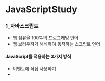 # JavaScriptStudy
### 1_자바스크립트
  *	웹 점유율 100%의 프로그래밍 언어
  *	웹 브라우저가 해석하여 동작하는 스크립트 언어
#### JavaScript를 적용하는 3가지 방식
  *	이벤트에 직접 사용하기
  *	<script> 내부에 작성하기
  *	다른 파일의 자바스크립트 가져오기
### 2_변수와 타입들
 *	자바스크립트에는 변수 타입이 없다(데이터 타입은 있음)
 *	var : 단순하게 변수를 선언한다 (생략 가능)
 * let : 변경이 허용된 변수를 선언한다
 * const : 변경이 금지된 변수를 선언한다

### 3_자바와의 비교
#### 비교 연산, 조건문, 반복문, 문자열 메서드 모두 자바와 비슷하다
### 4_숫자 타입 메서드
 * toString() : 숫자를 문자로 바꿔줌
 * Number() : 다양한 자바스크립트 값들을 숫자 타입으로 변환해주는 메서드
    * 단 숫자 변환에 실패할 경우 반환 값이 NaN
 * Date타입을 Number로 변환하면 Unix Time이 된다
 * parstInt() : 문자열을 정수 타입으로 반환(Number는 여러 가지 타입을 숫자로 변환)
    * 공백은 알아서 자른 후 맨 앞의 숫자를 사용
 * parseFloat() : 문자열을 실수 타입으로 변환
 * Number.MAX_VALUE, Number_SAFE_INTEGER, Number_MIN_VALUE, Number_MIN_SAFE_INTEGER : 숫자 관련 상수
### 5_배열 타입 메서드
 * 자바랑 비슷함
 * .join(separator) : 원하는 구분자로 이어붙여 문자열로 반환
 * .pop : 맨 뒤의 값을 제거하면서 꺼냄
 * .push(): 맨 뒤에 값을 추가한다
 * Array.from(배열) : 기입한 배열을 복사한 새로운 배열을 반환함
 * shift() : 맨 앞의 값을 제거하면서 꺼낸다
 * unshift() : 맨 앞에 갚을 추가한다
 * delete 배열[n] : n번째의 배열 값을 삭제
   * 이때 n번째는 empty가 됨
 * concat(배열) : 기입한 배열을 이어 붙인 배열을 반환
 * slice(n), (n,m) : 배열 자르기
   * n번째까지 자르기, n부터 m번째까지만 남기고 자르기(m은 포함x)
 * splice(start_index, delete_count, 넣고 싶은 값들 …)
 * sort : 기본적으로는 문자열 오름차순으로 정렬
 ```C
 다음 책들을 출판년도 순으로 정렬해보세요.
books = [
    {name: '수학의 정석', pub_year: 2016},
    {name: '자바의 정석', pub_year: 2020},
    {name: '수학 익힘책', pub_year: 1995},
 ]
  books.sort(function(a, b){
      return a.pub_year-b.pub_year;
  });
```
	
* 이때 숫자 정렬은 숫자 타입 Comparator를 달아줘야 함

#### 자바 스크립트에서는 함수 선언은 가장 먼저 실행 된다(맨 밑에 있어도)
#### 함수에 ()을 안붙이면 함수를 전달(콜백)을 하는 것이고 ()을 붙이면 함수를 실행하는 거임
### 6_자바스크립트 스타일로 데이터 처리하기
1. forEach(함수)
	1. 배열.forEach(함수)=>굳이 배열이 아니더라도 순차적으로 꺼낼 수 있는 것에 대해서 가능
	2. forEach가 사용할 함수에 대해서 첫 번째는 값, 두 번째는 인덱스, 세 번째는 배열이 도착하도록 설계
	3. 배열이 가진 모든 값을 이용해 순차적으로 리턴 값이 없는 함수를 처리한다
	```C
	const numbers = [45, 1, 9, 100, 55, 22, -37];
	let result = '';
	numbers.forEach(makeListItem);
	function makeListItem(value) {
            result += '<li>' + value +"</li>\n"
        }
	//result에 대해 값이 채워짐
	```
2. map(함수)
 * map : 배열의 모든 요소에 해당 함수를 적용한 새로운 배열을 생성한다
```C
const map_result2 = numbers.map(function(value){
    return value * 3;
});
```	
3. filter(함수)
* filter : 필터로 사용된 함수에서 살아남은 요소만 남기는 기능
```C
const fulter_result = numbers.filter((value) => {
    return value > 40
});
```
4. every(함수)
* every : 배열 내의 모든 요소들이 테스트를 통과하는지 검사한다
```C
var test_result = numbers.every((value) => value > 0);
});
```
4. reduce(callback, init_value) 
* 배열 내의 모든 내용들을 순차적으로 사용해 하나의 결과를 생성한다
* callback(acc, value, index, arr)	
* acc: accumulator, 누산기, 값이 누적되는 곳
* value : 순차적으로 꺼낸 값
```C
const numbers2 = [45, 1, 9, 100, 55, 22, -37];
var reduct_result = numbers2.reduce((acc, value) => acc + value, 0);
//acc의 초기값은 0이며 number2의 value들이 순차적으로 acc와 처리하고 다 끝나면 acc를 반환함
});
```
	
#### function() 대신 () => 쓸 수 있음
### forEach를 이용해 추후에 데이터 추가하기
```C
 var school_data = [];

for (let index = 1; index <= 100; index++) {
    school_data.push({
    id: `${index}`, kor: `${parseInt(Math.random() * 101)}`,
    eng: `${parseInt(Math.random() * 101)}`, mat: `${parseInt(Math.random() * 101)}`
    })
}

school_data.forEach((value, index, array) =>
   array[index].avg = (value.kor+value.eng+value.mat) / 3
)
```	
### 7_이벤트 속성
* onclick : 해당 요소를 클릭했을 때
```C
<input type="text" onclick="console.log('클릭함')">
```
* onmouseover : 해당 요소에 마우스가 올라갔을 때
```C
<input type="text" onmouseover="console.log('마우스 올라가기')">
```
* onkeydown: 키보드가 눌렀을 때
```C
<input type="text" onkeydown="console.log('키보드 눌름')">
```
* onload : 브라우저가 페이지 로딩을 모두 끝냈을 때
* onchange : 요소에 변동이 있을 때 발생
```C
<input type="text" onchange="console.log('바뀜')">
```
* onfocus : 포커스를 얻었을 때 발생
```C
<input type="text" onfocus="console.log('포커스')">
```

#### e.preventDefault() : 이벤트의 기본 동작을 막아주는 역할(추후에 새로고침을 막을 수도 있음)

#### 자바스크립트로 이벤트 처리 콜백 함수 설정하는 방법들
```C
<script>
const test_input = document.getElementById("test");
const test_area = document.getElementById("area");
test_input.onkeydown = (e) => {
  console.log(e);
  e.preventDefault();
}//방법 1

test_area.addEventListener('click', (e => {
  console.log(e);
}))//방법 2
</script>
```
### 8_DOM(Document Object Model)
* 웹 브라우저는 html코드를 해석하여 document 객체를 생성한다
* 자바스크립트를 통해 html문서의 모든 것을 수정할 수 있다
* html문서의 css, 속성, 내용, 태그, 이벤트… 등등
	
#### 원하는 HTML요소를 찾는 메서드들
* document.getElementById(id)=>id를 잡아냄
* document.getElementsByTagName(tag_name)=>태그 이름을 잡아냄
* document.querySelector(css_selector)=>첫번째 css 선택자를 잡아옴
* document.querySelectorAll(css_selector)=>모든 css 선택자들을 잡아옴(.class, #id)
* document.getElementsByClassName(class_name)=>클래스 이름을 잡아냄
	
#### 이때 이러한 반환값들은 HTMLCollection이므로 만약 배열로 바꾸어 forEach 등으로 쓰고 싶다면 Array.from을 쓰면 됨
* 반환값들을 배열로 바꾸게 되면 배열 타입 메서드(forEach 등등)을 쓸 수가 있다(배열로 바꾸지 않는다면 쓸 수가 없음)
```C
const img_path_list = [
    '../image/dog1.jpg',
    '../image/dog2.jpg',
    '../image/dog3.jpg'
];

const img_nodes = document.getElementsByTagName("img");
Array.from(img_nodes).forEach((value) => {
    value.src=`${img_path_list[0]}`
})
```

#### 찾은 HTML요소를 변경하는 방법
* element.innerHTML : 요소의 태그 사이 내용에 접근
* element.attribute : 요소의 속성에 접근1
* element.setAttribute(name, value) : 요소의 속성에 접근2
* element.style.property : 요소의 스타일 속성에 접근
* element.getAttribute(속성이름) : 속석이름의 값을 반환해줌

```C
<p class="warning">1</p>
<p class="warning">2</p>
<p class="warning">3</p>

<script>

	const a = document.getElementsByClassName("warning");
	console.log('class : '+a[0].getAttribute("class"));//warning
	a[0].setAttribute('id', 'warning2')//id라는 요소를 추가
	console.log('id : '+a[0].getAttribute("id"));//warning2
	a[0].setAttribute('id', 'warning3')//id라는 요소 수정
	console.log('id : '+a[0].getAttribute("id"));//warning3
```	
### 9_Node
* document에 있는 모든 것은 Node다
* 요소를 더욱 세분화 하면 element node와 text node로 나눌 수 있다
* 주석들은 comment node이다
* createElemet를 이용해 태그를 만들고 createTextNode를 이용해 태그 안에 넣을 정보를 작성한다
* appendChild를 이용해 createElemet를 이용해 만든 태그 안에 createTextNode를 넣는다
```C
<div id="content">
    <p>This is paragraph 1.</p>
    <p>This is paragraph 2.</p>
</div>
<script>
    const content = document.getElementById("content");
    const first_para = document.querySelector("#content > p:first-child");
    const second_para = document.querySelector("#content > p:nth-child(2)");

    function duPush() {
        //요소를 객체지향적으로 추가
        const new_para = document.createElement("p");
        const text_node = document.createTextNode("This is new paragraph");
        
        new_para.appendChild(text_node);
        // content.insertBefore(new_para, first_para);//paragraph 1 앞에 내용 추가
        // content.insertBefore(new_para, second_para);//paragraph 2 앞에 내용 추가
        content.appendChild(new_para)//맨 뒤에
    }

    function doPop() {
        const elemet_to_delete = document.querySelector('#content > :last-child')
        elemet_to_delete.remove();//마지막 요소 지우기
    }
</script>
```
### 10_Class
#### 자바스크립트에서 클래스와 인스턴스 생성하기
```C
function Coffee(name, origin, price, size) {
    this.name = name;
    this.origin = origin;
    this.price = price;
    this.size = size;
}
const americano = new Coffee('아메리카노','미국',2000,'venti');
const cafe_latte = new Coffee('카페라떼','브라질',3500,'grande');
```
#### 자바스크립트 프로토타입
* Coffee라는 클래스를 정의했을 때 Coffee도 Coffee.prototype의 자손이다
* Coffee 클래스의 가장 원형이 되는 형태를 prototype이라고 한다
* 해당 클래스의 prototype을 수정하면 모든 인스턴스들이 영향을 받는다
### 11_Closure
* 자바스크립트에서 전역 변수는 최대한 자제하는 것이 좋다
* ()를 사용해 변수의 영역을 명확하게 지칭하여 사용하는 것이 좋다
* self-invoke function : 함수를 선언한 다음 바로 실행시켜버리는 방식
```C
const add = (function functionA() {
    let x = 10;
    return function() {
        x += 1;
        return x;
    };
})();//x에 절대로 직접 접근할 수 없지만 값을 변화시킬 수는 있음(Private 효과)
// functionA(); //존재하지 않는 함수
// console.log(x);//존재하지 않는 변수
console.log(add());//11
console.log(add());//12
console.log(add());//13
console.log(add());//14
```
### 12_BOM(웹 브라우저 모델)
* 웹 브라우저와 소통하기 위한 웹 브라우저 모델
* 자바스크립트의 모든 객체, 함수, 변수들은 브라우저의 window객체의 멤버가 된다
	
#### 브라우저 모델의 여러 객체들
* window : 웹 브라우저 최상위 객체
* window.screen : 웹 브라우저가 알고 있는 모니터에 관한 정보(window.은 생략 가능함 아래에도 마찬가지)
* document : DOM. 모든 html코드 내용을 담고 있는 객체
* location : 현재 웹 브라우저가 보고있는 위치(페이지)에 관한 객체
   * location.assign(‘url’)=>url로 이동함 (href보다는 좀 더 객체지향적임)
* open(url) : 해당 url로 새 창을 띄워줌
* navigator : 해당 웹 브라우저에 관한 정보
* alert : 경고창 팝업
* prompt : 메시지를 받아올 수 있음
* confirm : 확인 or 취소를 누를 수 있음(값을 받아올 수도 있음)
* window.history : 웹 브라우저의 이동 내역을 담고 있는 객체
   * history.back() : 뒤로 버튼을 누르는 효과
   * history.forward() : 앞으로 버튼을 누르는 효과
   * history.go(상대적인 거리) : -1은 바로 이전 페이지, +1은 바로 다음 페이지, 0은 새로고침
### 13_Timeout
* window.setTimeout(callback, millisec)
   * 전달한 시간만큼 기다린 후에 콜백 함수를 한번 실행한다
```C
window.setTime(() => {
  window.alert('5초가 지났습니다!')
}, 5000); //5초임
```
* window.setInterval(callback, millisec)
   * 전달한 시간마다 콜백 함수를 실행한다
```C
<div class="clock">
<script>
    var clock = document.querySelector('.clock');
    
    window.setInterval(() => {
        var date = new Date();
        var hour = date.getHours()
        var min = date.getMinutes()
        var sec = date.getSeconds()
        clock.innerHTML = `${hour}시 ${min}분 ${sec}초`;
    }, 1000);//clock이라는 class에 1초마다 date를 생성하여 시, 분, 초를 innerHTML로 입력
</script>
```
  
```C
//글자에 타이핑 치는 효과를 내는 코드
let index = 0;
let start = 0;
const content = `roqkfdml  개발의 진심인 김태환의 포트폴리오입니다. `;
var tf = true;

var interval = setInterval(() => {
    const text = document.querySelector("h3");
    if (tf) {
        text.innerHTML = content.substring(start, index++);
        if (index === 8) {
            tf = false;
        }
    }else{
        text.innerHTML = content.substring(start, index--);
        if (index === 0) {
            tf = true;
            start = 8;
            index = 9;
        }
    }
    if (index === content.length) {
    stop(interval);
}
}, 200); 
```
### 14_WebStorage
* 웹 브라우저에서 제공하는 약간의 저장 공간
* 사용자의 웹 브라우저에 웹 페이지를 운용하는데 필요한 약간의 데이터를 저장해둘 수 있다
* Key:Value 형태	
* 로컬 스토리지는 웹 브라우저를 종료하더라도 데이터가 유지된다
* 세션 스토리지는 웹 브라우저를 종료하면 데이터가 삭제된다
### 15_DATA 속성
#### data-* : 해당 속성에 저장한 값은 자바스크립트에서 꺼낼 용도로 설정해 놓는다.
```C
<article id="electriccars" data-columns="3" data-index-number="12314" data-parent="cars"> </article>

var article = document.getElementById('electriccars'); 
article.dataset.columns // "3" 
article.dataset.indexNumber // "12314" 
article.dataset.parent // "cars"
```
#### 즉 data-name은 element.dataset.name으로 꺼낼 수 있고 data-name-index는 element.dataset.nameIndex로 꺼낼 수 있다.
